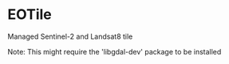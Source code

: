 # EOTile


Managed Sentinel-2 and Landsat8 tile 


Note: 
This might require the 'libgdal-dev' package to be installed
